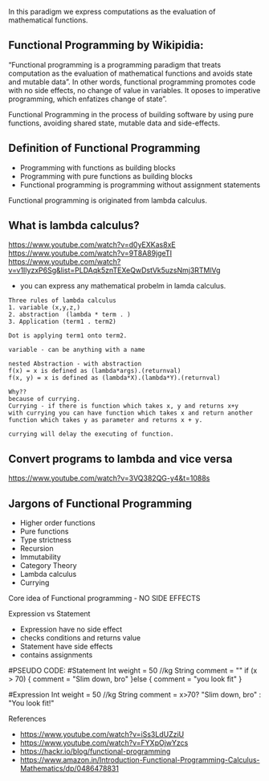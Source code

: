 In this paradigm we express computations as the evaluation of mathematical functions.


## Functional Programming by Wikipidia:
“Functional programming is a programming paradigm that treats computation as the evaluation of mathematical functions and avoids state and mutable data”. In other words, functional programming promotes code with no side effects, no change of value in variables. It oposes to imperative programming, which enfatizes change of state”.


Functional Programming in the process of building software by using pure functions, avoiding shared state, mutable data and side-effects.


## Definition of Functional Programming
- Programming with functions as building blocks
- Programming with pure functions as building blocks
- Functional programming is programming without assignment statements


Functional programming is originated from lambda calculus. 

## What is lambda calculus?
https://www.youtube.com/watch?v=d0yEXKas8xE
https://www.youtube.com/watch?v=9T8A89jgeTI
https://www.youtube.com/watch?v=v1IlyzxP6Sg&list=PLDAqk5znTEXeQwDstVk5uzsNmj3RTMlVg 

- you can express any mathematical probelm in lamda calculus. 

```
Three rules of lambda calculus
1. variable (x,y,z,)
2. abstraction  (lambda * term . )
3. Application (term1 . term2)

Dot is applying term1 onto term2. 

variable - can be anything with a name

nested Abstraction - with abstraction 
f(x) = x is defined as (lambda*args).(returnval)
f(x, y) = x is defined as (lambda*X).(lambda*Y).(returnval)

Why??
because of currying. 
Currying - if there is function which takes x, y and returns x+y
with currying you can have function which takes x and return another function which takes y as parameter and returns x + y.

currying will delay the executing of function.
```


## Convert programs to lambda and vice versa
https://www.youtube.com/watch?v=3VQ382QG-y4&t=1088s


## Jargons of Functional Programming
- Higher order functions
- Pure functions
- Type strictness
- Recursion
- Immutability
- Category Theory
- Lambda calculus
- Currying


Core idea of Functional programming  - NO SIDE EFFECTS




Expression vs Statement
- Expression have no side effect
- checks conditions and returns value
- Statement have side effects
- contains assignments


#PSEUDO CODE:
#Statement
Int weight = 50 //kg
String comment = ""
if (x > 70) {
    comment = "Slim down, bro"
}else {
    comment = "you look fit"
}

#Expression
Int weight = 50 //kg
String comment = x>70? "Slim down, bro" : "You look fit!"



References 
- https://www.youtube.com/watch?v=iSs3LdUZziU
- https://www.youtube.com/watch?v=FYXpOjwYzcs
- https://hackr.io/blog/functional-programming
- https://www.amazon.in/Introduction-Functional-Programming-Calculus-Mathematics/dp/0486478831